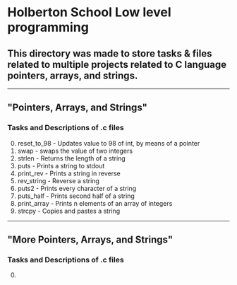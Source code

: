 # Holberton School Low level programming
## This directory was made to store tasks & files related to multiple projects related to C language pointers, arrays, and strings.
----------------------------------------------------------------------------------------------------------------
## "Pointers, Arrays, and Strings"
### Tasks and Descriptions of .c files
  0. reset_to_98 - Updates value to 98 of int, by means of a pointer
  1. swap - swaps the value of two integers
  2. strlen - Returns the length of a string
  3. puts - Prints a string to stdout
  4. print_rev - Prints a string in reverse
  5. rev_string - Reverse a string
  6. puts2 - Prints every character of a string
  7. puts_half - Prints second half of a string
  8. print_array - Prints n elements of an array of integers
  9. strcpy - Copies and pastes a string
----------------------------------------------------------------------------------------------------------------
## "More Pointers, Arrays, and Strings"
### Tasks and Descriptions of .c files
  0.
